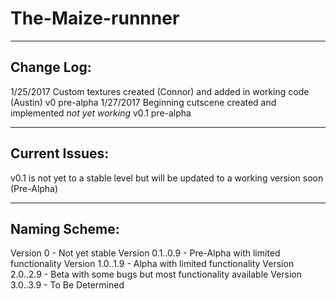 # The-Maize-runnner

--------------------------------
   Change Log:
--------------------------------
  1/25/2017 Custom textures created (Connor) and added in working code (Austin)
            v0 pre-alpha
  1/27/2017 Beginning cutscene created and implemented
              *not yet working*
            v0.1 pre-alpha

--------------------------------
   Current Issues:
--------------------------------              
  v0.1 is not yet to a stable level but will be updated to a working version soon
       (Pre-Alpha)
















--------------------------------
   Naming Scheme:
-------------------------------- 
  Version 0            - Not yet stable
  Version 0.1..0.9     - Pre-Alpha with limited functionality
  Version 1.0..1.9     - Alpha with limited functionality
  Version 2.0..2.9     - Beta with some bugs but most functionality available
  Version 3.0..3.9     - To Be Determined
